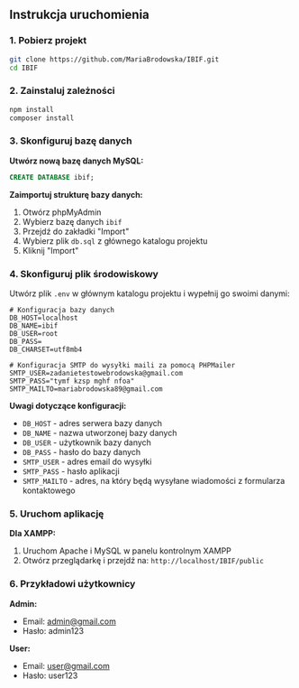 ## Instrukcja uruchomienia

### 1. Pobierz projekt
```bash
git clone https://github.com/MariaBrodowska/IBIF.git
cd IBIF
```

### 2. Zainstaluj zależności
```bash
npm install
composer install
```

### 3. Skonfiguruj bazę danych

**Utwórz nową bazę danych MySQL:**
```sql
CREATE DATABASE ibif;
```

**Zaimportuj strukturę bazy danych:**
1. Otwórz phpMyAdmin
2. Wybierz bazę danych `ibif`
3. Przejdź do zakładki "Import"
4. Wybierz plik `db.sql` z głównego katalogu projektu
5. Kliknij "Import"

### 4. Skonfiguruj plik środowiskowy

Utwórz plik `.env` w głównym katalogu projektu i wypełnij go swoimi danymi:

```env
# Konfiguracja bazy danych
DB_HOST=localhost
DB_NAME=ibif
DB_USER=root
DB_PASS=
DB_CHARSET=utf8mb4

# Konfiguracja SMTP do wysyłki maili za pomocą PHPMailer
SMTP_USER=zadanietestowebrodowska@gmail.com
SMTP_PASS="tymf kzsp mghf nfoa"
SMTP_MAILTO=mariabrodowska89@gmail.com
```

**Uwagi dotyczące konfiguracji:**
- `DB_HOST` - adres serwera bazy danych
- `DB_NAME` - nazwa utworzonej bazy danych
- `DB_USER` - użytkownik bazy danych
- `DB_PASS` - hasło do bazy danych
- `SMTP_USER` - adres email do wysyłki
- `SMTP_PASS` - hasło aplikacji
- `SMTP_MAILTO` - adres, na który będą wysyłane wiadomości z formularza kontaktowego

### 5. Uruchom aplikację

**Dla XAMPP:**
1. Uruchom Apache i MySQL w panelu kontrolnym XAMPP
2. Otwórz przeglądarkę i przejdź na: `http://localhost/IBIF/public`

### 6. Przykładowi użytkownicy

**Admin:**
- Email: admin@gmail.com
- Hasło: admin123

**User:**
- Email: user@gmail.com
- Hasło: user123